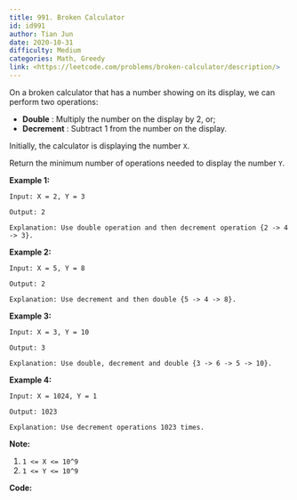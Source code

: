 ```yaml
---
title: 991. Broken Calculator
id: id991
author: Tian Jun
date: 2020-10-31
difficulty: Medium
categories: Math, Greedy
link: <https://leetcode.com/problems/broken-calculator/description/>
---
```


On a broken calculator that has a number showing on its display, we can
perform two operations:

  * **Double** : Multiply the number on the display by 2, or;
  * **Decrement** : Subtract 1 from the number on the display.

Initially, the calculator is displaying the number `X`.

Return the minimum number of operations needed to display the number `Y`.



**Example 1:**
            
	Input: X = 2, Y = 3    
	Output: 2    
	Explanation: Use double operation and then decrement operation {2 -> 4 -> 3}.    

**Example 2:**
            
	Input: X = 5, Y = 8    
	Output: 2    
	Explanation: Use decrement and then double {5 -> 4 -> 8}.    

**Example 3:**
            
	Input: X = 3, Y = 10    
	Output: 3    
	Explanation: Use double, decrement and double {3 -> 6 -> 5 -> 10}.    

**Example 4:**
            
	Input: X = 1024, Y = 1    
	Output: 1023    
	Explanation: Use decrement operations 1023 times.    



**Note:**

  1. `1 <= X <= 10^9`
  2. `1 <= Y <= 10^9`


**Code:**
